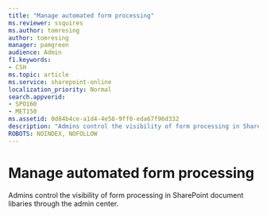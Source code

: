 ```yaml
---
title: "Manage automated form processing"
ms.reviewer: ssquires
ms.author: tomresing
author: tomresing
manager: pamgreen
audience: Admin
f1.keywords:
- CSH
ms.topic: article
ms.service: sharepoint-online
localization_priority: Normal
search.appverid:
- SPO160
- MET150
ms.assetid: 0d84b4ce-a1d4-4e58-9ff0-eda67f96d332
description: "Admins control the visibility of form processing in SharePoint document libaries through the admin center."
ROBOTS: NOINDEX, NOFOLLOW
---
```


# Manage automated form processing

Admins control the visibility of form processing in SharePoint document libaries through the admin center.
